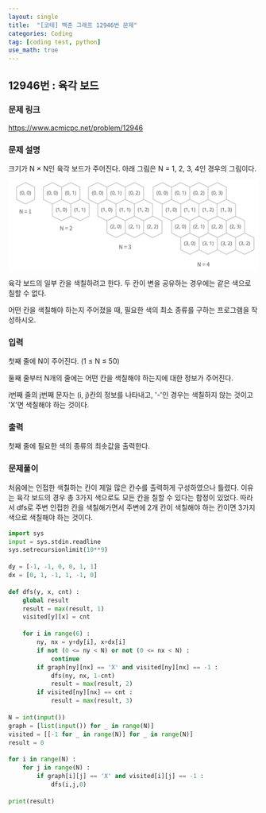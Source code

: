 ```yaml
---
layout: single
title:  "[코테] 백준 그래프 12946번 문제"
categories: Coding
tag: [coding test, python]
use_math: true
---
```


## 12946번 : 육각 보드
### 문제 링크
<https://www.acmicpc.net/problem/12946>

### 문제 설명
크기가 N × N인 육각 보드가 주어진다. 아래 그림은 N = 1, 2, 3, 4인 경우의 그림이다.

![그림1](/images/20241118_1.png)

육각 보드의 일부 칸을 색칠하려고 한다. 두 칸이 변을 공유하는 경우에는 같은 색으로 칠할 수 없다.

어떤 칸을 색칠해야 하는지 주어졌을 때, 필요한 색의 최소 종류를 구하는 프로그램을 작성하시오.

### 입력
첫째 줄에 N이 주어진다. (1 ≤ N ≤ 50)

둘째 줄부터 N개의 줄에는 어떤 칸을 색칠해야 하는지에 대한 정보가 주어진다.

i번째 줄의 j번째 문자는 (i, j)칸의 정보를 나타내고, '-'인 경우는 색칠하지 않는 것이고 'X'면 색칠해야 하는 것이다.

### 출력
첫째 줄에 필요한 색의 종류의 최솟값을 출력한다. 

### 문제풀이
처음에는 인접한 색칠하는 칸이 제일 많은 칸수를 출력하게 구성하였으나 틀렸다. 이유는 육각 보드의 경우 총 3가지 색으로도 모든 칸을 칠할 수 있다는 함정이 있었다. 따라서 dfs로 주변 인접한 칸을 색칠해가면서 주변에 2개 칸이 색칠해야 하는 칸이면 3가지 색으로 색칠해야 하는 것이다.


```python
import sys
input = sys.stdin.readline
sys.setrecursionlimit(10**9)

dy = [-1, -1, 0, 0, 1, 1]
dx = [0, 1, -1, 1, -1, 0]

def dfs(y, x, cnt) :
    global result
    result = max(result, 1)
    visited[y][x] = cnt
    
    for i in range(6) : 
        ny, nx = y+dy[i], x+dx[i]
        if not (0 <= ny < N) or not (0 <= nx < N) : 
            continue
        if graph[ny][nx] == 'X' and visited[ny][nx] == -1 :
            dfs(ny, nx, 1-cnt)
            result = max(result, 2)
        if visited[ny][nx] == cnt : 
            result = max(result, 3)

N = int(input())
graph = [list(input()) for _ in range(N)]
visited = [[-1 for _ in range(N)] for _ in range(N)]
result = 0

for i in range(N) :
    for j in range(N) :
        if graph[i][j] == 'X' and visited[i][j] == -1 :
            dfs(i,j,0)

print(result)
```
